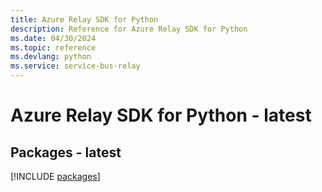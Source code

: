 ```yaml
---
title: Azure Relay SDK for Python
description: Reference for Azure Relay SDK for Python
ms.date: 04/30/2024
ms.topic: reference
ms.devlang: python
ms.service: service-bus-relay
---
```

# Azure Relay SDK for Python - latest
## Packages - latest
[!INCLUDE [packages](relay-index.md)]